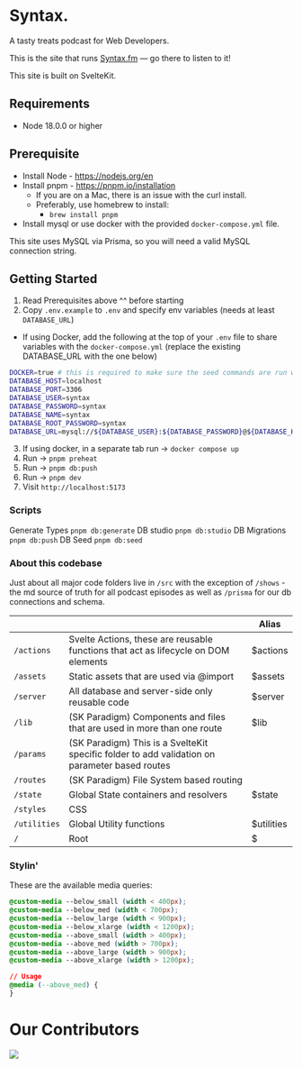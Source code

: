 # Syntax.

A tasty treats podcast for Web Developers.

This is the site that runs [Syntax.fm](https://syntax.fm) — go there to listen to it!

This site is built on SvelteKit.

## Requirements

- Node 18.0.0 or higher

## Prerequisite

* Install Node - https://nodejs.org/en
* Install pnpm - https://pnpm.io/installation
  * If you are on a Mac, there is an issue with the curl install.
  * Preferably, use homebrew to install:
    * `brew install pnpm`
* Install mysql or use docker with the provided `docker-compose.yml` file.

This site uses MySQL via Prisma, so you will need a valid MySQL connection string.

## Getting Started

1. Read Prerequisites above ^^ before starting
2. Copy `.env.example` to `.env` and specify env variables (needs at least `DATABASE_URL`)
  * If using Docker, add the following at the top of your `.env` file to share variables with the `docker-compose.yml` (replace the existing DATABASE_URL with the one below)

```sh
DOCKER=true # this is required to make sure the seed commands are run within the container, any value other than "true" is considered false
DATABASE_HOST=localhost
DATABASE_PORT=3306
DATABASE_USER=syntax
DATABASE_PASSWORD=syntax
DATABASE_NAME=syntax
DATABASE_ROOT_PASSWORD=syntax
DATABASE_URL=mysql://${DATABASE_USER}:${DATABASE_PASSWORD}@${DATABASE_HOST}:${DATABASE_PORT}/${DATABASE_NAME}
```
3. If using docker, in a separate tab run -> `docker compose up`
4. Run -> `pnpm preheat`
5. Run -> `pnpm db:push`
6. Run -> `pnpm dev`
7. Visit `http://localhost:5173`

### Scripts

Generate Types `pnpm db:generate`
DB studio `pnpm db:studio`
DB Migrations `pnpm db:push`
DB Seed `pnpm db:seed`

### About this codebase

Just about all major code folders live in `/src` with the exception of `/shows` - the md source of truth for all podcast episodes as well as `/prisma` for our db connections and schema.

|              |                                                                                               | Alias      |
| ------------ | --------------------------------------------------------------------------------------------- | ---------- |
| `/actions`   | Svelte Actions, these are reusable functions that act as lifecycle on DOM elements            | $actions   |
| `/assets`    | Static assets that are used via @import                                                       | $assets    |
| `/server`    | All database and server-side only reusable code                                               | $server    |
| `/lib`       | (SK Paradigm) Components and files that are used in more than one route                       | $lib       |
| `/params`    | (SK Paradigm) This is a SvelteKit specific folder to add validation on parameter based routes |            |
| `/routes`    | (SK Paradigm) File System based routing                                                       |            |
| `/state`     | Global State containers and resolvers                                                         | $state     |
| `/styles`    | CSS                                                                                           |
| `/utilities` | Global Utility functions                                                                      | $utilities |
| `/`          | Root                                                                                          | $          |

### Stylin'

These are the available media queries:

```css
@custom-media --below_small (width < 400px);
@custom-media --below_med (width < 700px);
@custom-media --below_large (width < 900px);
@custom-media --below_xlarge (width < 1200px);
@custom-media --above_small (width > 400px);
@custom-media --above_med (width > 700px);
@custom-media --above_large (width > 900px);
@custom-media --above_xlarge (width > 1200px);

// Usage
@media (--above_med) {
}
```

# Our Contributors

<a href="https://github.com/syntaxfm/website/graphs/contributors">
  <img src="https://contrib.rocks/image?repo=syntaxfm/website" />
</a>
